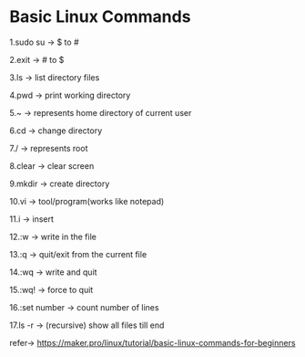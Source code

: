 # Basic Linux Commands

1.sudo su -> $ to # 

2.exit -> # to $

3.ls -> list directory files

4.pwd -> print working directory

5.~ -> represents home directory of current user

6.cd -> change directory

7./ -> represents root

8.clear -> clear screen

9.mkdir -> create directory

10.vi -> tool/program(works like notepad)

11.i -> insert 

12.:w -> write in the file

13.:q -> quit/exit from the current file

14.:wq -> write and quit

15.:wq! -> force to quit

16.:set number -> count number of lines

17.ls -r -> (recursive) show all files till end

refer-> https://maker.pro/linux/tutorial/basic-linux-commands-for-beginners
